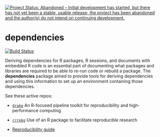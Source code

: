 [![Project Status: Abandoned – Initial development has started, but there has not yet been a stable, usable release; the project has been abandoned and the author(s) do not intend on continuing development.](http://www.repostatus.org/badges/latest/abandoned.svg)](http://www.repostatus.org/#abandoned)

dependencies
============

[![Build Status](https://travis-ci.org/ropensci/dependencies.svg?branch=master)](https://travis-ci.org/ropensci/dependencies)

Deriving dependencies for R packages, R sessions, and documents with embedded R code is an essential part of documenting what packages and libraries are required to be able to re-run code or rebuild a package. The **dependencies** package aimed to provide tools for deriving dependencies and using this information to set up an environment containing those dependencies.

See these active repos:

* [`drake`](https://github.com/ropensci/drake) An R-focused pipeline toolkit for reproducibility and high-performance computing

* [`rrrpkg`](https://github.com/ropensci/rrrpkg) Use of an R package to facilitate reproducible research 

* [Reproducibility guide](https://github.com/ropensci/reproducibility-guide)

